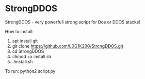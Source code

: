 # StrongDDOS
StrongDDOS - very powerfull strong script for Dos or DDOS atacks!

How to install:
  1) apt install git
  2) git clone https://github.com/L0G1K200/StrongDDOS.git
  3) cd StrongDDOS
  4) chmod +x install.sh
  5) ./install.sh

To run:
  python2 script.py

